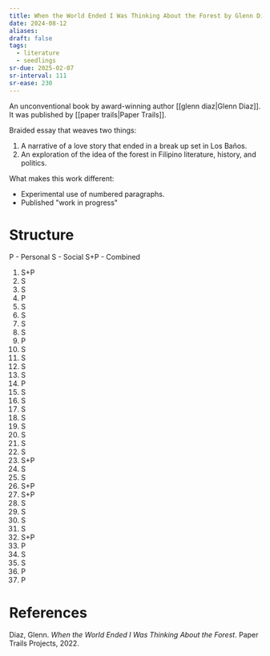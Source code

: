```yaml
---
title: When the World Ended I Was Thinking About the Forest by Glenn Diaz
date: 2024-08-12
aliases: 
draft: false
tags:
  - literature
  - seedlings
sr-due: 2025-02-07
sr-interval: 111
sr-ease: 230
---
```

An unconventional book by award-winning author [[glenn diaz|Glenn Diaz]]. It was published by [[paper trails|Paper Trails]].

Braided essay that weaves two things:

1. A narrative of a love story that ended in a break up set in Los Baños.
2. An exploration of the idea of the forest in Filipino literature, history, and politics.

What makes this work different:
- Experimental use of numbered paragraphs.
- Published "work in progress"

# Structure

P - Personal
S - Social
S+P - Combined

1. S+P
2. S
3. S
4. P
5. S
6. S
7. S
8. S
9. P
10. S
11. S
12. S
13. S
14. P
15. S
16. S
17. S
18. S
19. S
20. S
21. S
22. S
23. S+P
24. S
25. S
26. S+P
27. S+P
28. S
29. S
30. S
31. S
32. S+P
33. P
34. S
35. S
36. P
37. P

# References

Diaz, Glenn. _When the World Ended I Was Thinking About the Forest_. Paper Trails Projects, 2022.